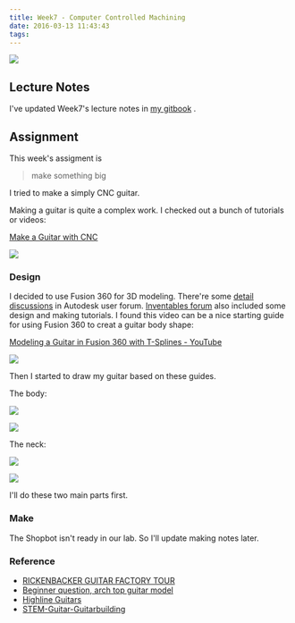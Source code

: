 ```yaml
---
title: Week7 - Computer Controlled Machining
date: 2016-03-13 11:43:43
tags:
---
```


![](http://7xjpra.com1.z0.glb.clouddn.com/week7.png)

<!--more-->

## Lecture Notes

I've updated Week7's lecture notes in [my gitbook](https://kidult00.gitbooks.io/00fabnotes/content/Week7/7_Computer-ControlledMachining.html) .

## Assignment

This week's assigment is 

> make something big

I tried to make a simply CNC guitar.

Making a guitar is quite a complex work. I checked out a bunch of tutorials or videos:

[Make a Guitar with CNC](http://www.instructables.com/id/Make-a-Guitar-with-CNC/)

![](http://cdn.instructables.com/FOK/JETZ/ICLRZT1N/FOKJETZICLRZT1N.MEDIUM.jpg)

### Design

I decided to use Fusion 360 for 3D modeling. There're some [detail discussions](https://forums.autodesk.com/t5/design-validate-document/beginner-question-arch-top-guitar-model/td-p/5564290/highlight/true) in Autodesk user forum. [Inventables forum](https://discuss.inventables.com/search?q=guitar) also included some design and making tutorials. I found this video can be a nice starting guide for using Fusion 360 to creat a guitar body shape:

[Modeling a Guitar in Fusion 360 with T-Splines - YouTube](https://www.google.com/url?sa=t&rct=j&q=&esrc=s&source=web&cd=2&ved=0ahUKEwjI37zejM7LAhVX7mMKHVxBBNcQtwIIHzAB&url=https%3A%2F%2Fwww.youtube.com%2Fwatch%3Fv%3DMNZQMK_aw7M&usg=AFQjCNHqD4eORnK1A38sbemxJJhblGVc1g&sig2=34K72vsxx0u2BJKIvg5J-w&bvm=bv.117218890,d.cGc)

![](http://7xjpra.com1.z0.glb.clouddn.com/fusionguitartutor.png)

Then I started to draw my guitar based on these guides.

The body:

![](http://7xjpra.com1.z0.glb.clouddn.com/cncguitarbody1_shrink.png)

![](http://7xjpra.com1.z0.glb.clouddn.com/cncguitarbody2_shrink.png)

The neck:

![](http://7xjpra.com1.z0.glb.clouddn.com/cncguitarneckbody1.png)

![](http://7xjpra.com1.z0.glb.clouddn.com/cncguitarneckbody2.png)

I'll do these two main parts first.

### Make
The Shopbot isn't ready in our lab. So I'll update making notes later.

### Reference

- [RICKENBACKER GUITAR FACTORY TOUR ](http://www.notcot.com/archives/2009/09/rickenbacker-gu.php)
- [Beginner question, arch top guitar model](https://forums.autodesk.com/t5/design-validate-document/beginner-question-arch-top-guitar-model/td-p/5564290/highlight/true)
- [Highline Guitars](https://www.youtube.com/user/trideciple)
- [STEM-Guitar-Guitarbuilding](http://www.guitarbuilding.org/)